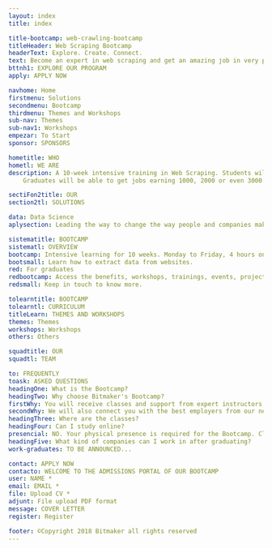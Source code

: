 ```yaml
---
layout: index
title: index

title-bootcamp: web-crawling-bootcamp
titleHeader: Web Scraping Bootcamp
headerText: Explore. Create. Connect.
text: Become an expert in web scraping and get an amazing job in very profitable companies 
bttnh1: EXPLORE OUR PROGRAM
apply: APPLY NOW

navhome: Home
firstmenu: Solutions
secondmenu: Bootcamp
thirdmenu: Themes and Workshops
sub-nav: Themes
sub-nav1: Workshops
empezar: To Start
sponsor: SPONSORS

hometitle: WHO 
hometl: WE ARE
description: A 10-week intensive training in Web Scraping. Students will learn how to extract data from virtually any website. 
    Graduates will be able to get jobs earning 1000, 2000 or even 3000 USD/month.

sectiFon2title: OUR
section2tl: SOLUTIONS

data: Data Science
aplysection: Leading the way to change the way people and companies make decisions. It creates an environment that cultivates the curiosity that data narrators share.

sistematitle: BOOTCAMP
sistematl: OVERVIEW
bootcamp: Intensive learning for 10 weeks. Monday to Friday, 4 hours onsite.
bootsmall: Learn how to extract data from websites.
red: For graduates
redbootcamp: Access the benefits, workshops, trainings, events, projects, belonging to our work network.
redsmall: Keep in touch to know more.

tolearntitle: BOOTCAMP
tolearntl: CURRICULUM
titleLearn: THEMES AND WORKSHOPS
themes: Themes
workshops: Workshops
others: Others

squadtitle: OUR 
squadtl: TEAM

to: FREQUENTLY 
toask: ASKED QUESTIONS
headingOne: What is the Bootcamp?
headingTwo: Why choose Bitmaker's Bootcamp?
firstWhy: You will receive classes and support from expert instructors.
secondWhy: We will also connect you with the best employers from our network.
headingThree: Where are the classes?
headingFour: Can I study online?
presencial: NO. Your physical presence is required for the Bootcamp. Classes will be Monday to Friday, 4 hours a day, for a period of 10 weeks.
headingFive: What kind of companies can I work in after graduating?
work-graduates: TO BE ANNOUNCED...

contact: APPLY NOW
contacto: WELCOME TO THE ADMISSIONS PORTAL OF OUR BOOTCAMP
user: NAME *
email: EMAIL *
file: Upload CV *
adjunt: File upload PDF format
message: COVER LETTER
register: Register

footer: ©Copyright 2018 Bitmaker all rights reserved
---
```

